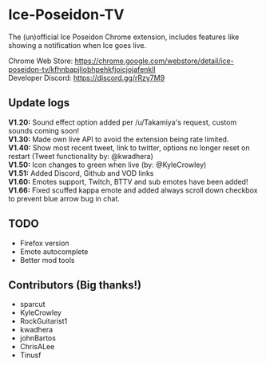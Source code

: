 # Ice-Poseidon-TV
The (un)official Ice Poseidon Chrome extension, includes features like showing a notification when Ice goes live.

Chrome Web Store: https://chrome.google.com/webstore/detail/ice-poseidon-tv/kfhnbapjliobhpehkfjoicjojafenkll  
Developer Discord: https://discord.gg/rRzy7M9

## Update logs
**V1.20:** Sound effect option added per /u/Takamiya's request, custom sounds coming soon!  
**V1.30:** Made own live API to avoid the extension being rate limited.  
**V1.40:** Show most recent tweet, link to twitter, options no longer reset on restart (Tweet functionality by: @kwadhera)  
**V1.50:** Icon changes to green when live (by: @KyleCrowley)  
**V1.51:** Added Discord, Github and VOD links  
**V1.60:** Emotes support, Twitch, BTTV and sub emotes have been added!  
**V1.66:** Fixed scuffed kappa emote and added always scroll down checkbox to prevent blue arrow bug in chat.

## TODO
- Firefox version
- Emote autocomplete
- Better mod tools

## Contributors (Big thanks!)
- sparcut 
- KyleCrowley
- RockGuitarist1
- kwadhera
- johnBartos
- ChrisALee
- Tinusf
